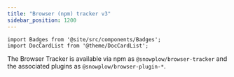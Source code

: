 ```yaml
---
title: "Browser (npm) tracker v3"
sidebar_position: 1200
---
```


```mdx-code-block
import Badges from '@site/src/components/Badges';
import DocCardList from '@theme/DocCardList';
```

<Badges badgeType="Actively Maintained"></Badges>

The Browser Tracker is available via npm as `@snowplow/browser-tracker` and the associated plugins as `@snowplow/browser-plugin-*`.

<DocCardList/>
